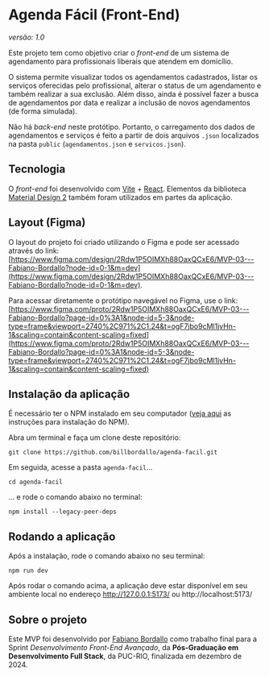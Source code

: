 # Agenda Fácil (Front-End)

_versão: 1.0_

Este projeto tem como objetivo criar o _front-end_ de um sistema de agendamento para profissionais liberais que atendem em domicílio. 

O sistema permite visualizar todos os agendamentos cadastrados, listar os serviços oferecidas pelo profissional, alterar o status de um agendamento e também realizar a sua exclusão. Além disso, ainda é possível fazer a busca de agendamentos por data e realizar a inclusão de novos agendamentos (de forma simulada).

Não há _back-end_ neste protótipo. Portanto, o carregamento dos dados de agendamentos e serviços é feito a partir de dois arquivos `.json` localizados na pasta `public` (`agendamentos.json` e `servicos.json`).

## Tecnologia

O _front-end_ foi desenvolvido com [Vite](https://vite.dev/) + [React](https://react.dev/). Elementos da biblioteca [Material Design 2](https://m2.material.io/) também foram utilizados em partes da aplicação.

## Layout (Figma)

O layout do projeto foi criado utilizando o Figma e pode ser acessado através do link: [https://www.figma.com/design/2Rdw1P5OIMXh88OaxQCxE6/MVP-03---Fabiano-Bordallo?node-id=0-1&m=dev](https://www.figma.com/design/2Rdw1P5OIMXh88OaxQCxE6/MVP-03---Fabiano-Bordallo?node-id=0-1&m=dev).

Para acessar diretamente o protótipo navegável no Figma, use o link: [https://www.figma.com/proto/2Rdw1P5OIMXh88OaxQCxE6/MVP-03---Fabiano-Bordallo?page-id=0%3A1&node-id=5-3&node-type=frame&viewport=2740%2C971%2C1.24&t=ogF7jbo9cMl1jvHn-1&scaling=contain&content-scaling=fixed](https://www.figma.com/proto/2Rdw1P5OIMXh88OaxQCxE6/MVP-03---Fabiano-Bordallo?page-id=0%3A1&node-id=5-3&node-type=frame&viewport=2740%2C971%2C1.24&t=ogF7jbo9cMl1jvHn-1&scaling=contain&content-scaling=fixed)

## Instalação da aplicação

É necessário ter o NPM instalado em seu computador ([veja aqui](https://docs.npmjs.com/downloading-and-installing-node-js-and-npm) as instruções para instalação do NPM).

Abra um terminal e faça um clone deste repositório:

`git clone https://github.com/billbordallo/agenda-facil.git`

Em seguida, acesse a pasta `agenda-facil`...

`cd agenda-facil`

... e rode o comando abaixo no terminal:

`npm install --legacy-peer-deps`

## Rodando a aplicação

Após a instalação, rode o comando abaixo no seu terminal:

`npm run dev`

Após rodar o comando acima, a aplicação deve estar disponível em seu ambiente local no endereço http://127.0.0.1:5173/ ou http://localhost:5173/

## Sobre o projeto

Este MVP foi desenvolvido por [Fabiano Bordallo](https://github.com/billbordallo) como trabalho final para a Sprint _Desenvolvimento Front-End Avançado_, da **Pós-Graduação em Desenvolvimento Full Stack**, da PUC-RIO, finalizada em dezembro de 2024.